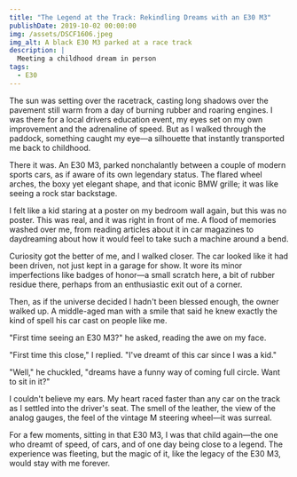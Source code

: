 ```yaml
---
title: "The Legend at the Track: Rekindling Dreams with an E30 M3"
publishDate: 2019-10-02 00:00:00
img: /assets/DSCF1606.jpeg
img_alt: A black E30 M3 parked at a race track
description: |
  Meeting a childhood dream in person
tags:
  - E30
---
```

The sun was setting over the racetrack, casting long shadows over the pavement still warm from a day of burning rubber and roaring engines. I was there for a local drivers education event, my eyes set on my own improvement and the adrenaline of speed. But as I walked through the paddock, something caught my eye—a silhouette that instantly transported me back to childhood.

There it was. An E30 M3, parked nonchalantly between a couple of modern sports cars, as if aware of its own legendary status. The flared wheel arches, the boxy yet elegant shape, and that iconic BMW grille; it was like seeing a rock star backstage.

I felt like a kid staring at a poster on my bedroom wall again, but this was no poster. This was real, and it was right in front of me. A flood of memories washed over me, from reading articles about it in car magazines to daydreaming about how it would feel to take such a machine around a bend.

Curiosity got the better of me, and I walked closer. The car looked like it had been driven, not just kept in a garage for show. It wore its minor imperfections like badges of honor—a small scratch here, a bit of rubber residue there, perhaps from an enthusiastic exit out of a corner.

Then, as if the universe decided I hadn't been blessed enough, the owner walked up. A middle-aged man with a smile that said he knew exactly the kind of spell his car cast on people like me.

"First time seeing an E30 M3?" he asked, reading the awe on my face.

"First time this close," I replied. "I've dreamt of this car since I was a kid."

"Well," he chuckled, "dreams have a funny way of coming full circle. Want to sit in it?"

I couldn't believe my ears. My heart raced faster than any car on the track as I settled into the driver's seat. The smell of the leather, the view of the analog gauges, the feel of the vintage M steering wheel—it was surreal.

For a few moments, sitting in that E30 M3, I was that child again—the one who dreamt of speed, of cars, and of one day being close to a legend. The experience was fleeting, but the magic of it, like the legacy of the E30 M3, would stay with me forever.
